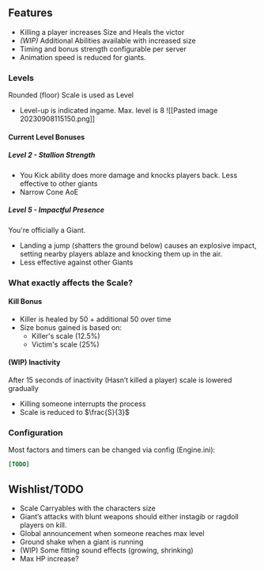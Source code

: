 
## Features
- Killing a player increases Size and Heals the victor
- _(WIP)_ Additional Abilities available with increased size
- Timing and bonus strength configurable per server
- Animation speed is reduced for giants.

### Levels
Rounded (floor) Scale is used as Level

- Level-up is indicated ingame. Max. level is 8
![[Pasted image 20230908115150.png]]

#### Current Level Bonuses
##### Level 2 - Stallion Strength
- You Kick ability does more damage and knocks players back. Less effective to other giants
- Narrow Cone AoE
##### Level 5 - Impactful Presence
You're officially a Giant.

- Landing a jump (shatters the ground below) causes an explosive impact, 
setting nearby players ablaze and knocking them up in the air.
- Less effective against other Giants


### What exactly affects the Scale?
#### Kill Bonus
- Killer is healed by 50 + additional 50 over time
- Size bonus gained is based on:
    - Killer's scale (12.5%)
    - Victim's scale (25%)
#### (WIP) Inactivity
After 15 seconds of inactivity (Hasn’t killed a player) scale is lowered gradually

- Killing someone interrupts the process
- Scale is reduced to $\frac{S}{3}$
### Configuration
Most factors and timers can be changed via config (Engine.ini):
```ini
[TODO]
```
## Wishlist/TODO
- Scale Carryables with the characters size
- Giant’s attacks with blunt weapons should either instagib or ragdoll players on kill.
- Global announcement when someone reaches max level
- Ground shake when a giant is running
- (WIP) Some fitting sound effects (growing, shrinking)
- Max HP increase?
